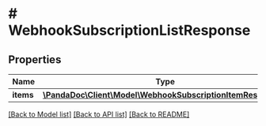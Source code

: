 # # WebhookSubscriptionListResponse

## Properties

Name | Type | Description | Notes
------------ | ------------- | ------------- | -------------
**items** | [**\PandaDoc\Client\Model\WebhookSubscriptionItemResponse[]**](WebhookSubscriptionItemResponse.md) |  | [optional]

[[Back to Model list]](../../README.md#models) [[Back to API list]](../../README.md#endpoints) [[Back to README]](../../README.md)
